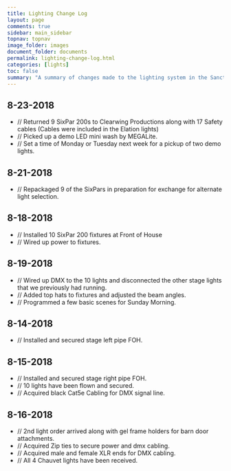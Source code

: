 ```yaml
---
title: Lighting Change Log
layout: page
comments: true
sidebar: main_sidebar
topnav: topnav
image_folder: images
document_folder: documents
permalink: lighting-change-log.html
categories: [lights]
toc: false
summary: "A summary of changes made to the lighting system in the Sanctuary"
---
```


## 8-23-2018

-	// Returned 9 SixPar 200s to Clearwing Productions along with 17 Safety cables (Cables were included in the Elation lights)
-	// Picked up a demo LED mini wash by MEGALite.
-	// Set a time of Monday or Tuesday next week for a pickup of two demo lights.

## 8-21-2018

-	// Repackaged 9 of the SixPars in preparation for exchange for alternate light selection.

## 8-18-2018

-	// Installed 10 SixPar 200 fixtures at Front of House
-	// Wired up power to fixtures.

## 8-19-2018

-	// Wired up DMX to the 10 lights and disconnected the other stage lights that we previously had running.
-	// Added top hats to fixtures and adjusted the beam angles.
-	// Programmed a few basic scenes for Sunday Morning.

## 8-14-2018

-	// Installed and secured stage left pipe FOH.

## 8-15-2018

-	// Installed and secured stage right pipe FOH.
-	// 10 lights have been flown and secured.
-	// Acquired black Cat5e Cabling for DMX signal line.

## 8-16-2018

-	// 2nd light order arrived along with gel frame holders for barn door attachments.
-	// Acquired Zip ties to secure power and dmx cabling.
-	// Acquired male and female XLR ends for DMX cabling.
-	// All 4 Chauvet lights have been received.

